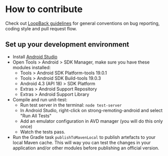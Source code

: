 # How to contribute

Check out
[LoopBack guidelines](https://github.com/strongloop/loopback/wiki/How-To-Contribute)
for general conventions on bug reporting, coding style and pull request flow.

## Set up your development environment

 * Install [Android Studio](http://developer.android.com/sdk/installing/studio.html)
 * Open Tools &gt; Android &gt; SDK Manager, make sure you have these modules
   installed:
   * Tools &gt; Android SDK Platform-tools 19.0.1
   * Tools &gt; Android SDK Build-tools 19.0.3
   * Android 4.3 (API 18) &gt; SDK Platform
   * Extras &gt; Android Support Repository
   * Extras &gt; Android Support Library
 * Compile and run unit-test:
   * Run test server in the terminal: `node test-server`
   * In Android Studio, right-click on strong-remoting-android and 
     select "Run All Tests"
   * Add an emulator configuration in AVD manager (you will do this only once)
   * Watch the tests pass.
 * Run the Gradle task `publishToMavenLocal` to publish artefacts to your
   local Maven cache. This will way you can test the changes in your
   application and/or other modules before publishing an official version.

